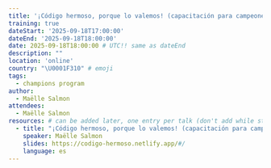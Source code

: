 ```yaml
---
title: '¡Código hermoso, porque lo valemos! (capacitación para campeones)'
training: true
dateStart: '2025-09-18T17:00:00'
dateEnd: '2025-09-18T18:00:00'
date: 2025-09-18T18:00:00 # UTC!! same as dateEnd
description: ""
location: 'online'
country: "\U0001F310" # emoji
tags: 
  - champions program
author:
  - Maëlle Salmon
attendees:
  - Maëlle Salmon
resources: # can be added later, one entry per talk (don't add while still empty, add once there are resources)
  - title: "¡Código hermoso, porque lo valemos! (capacitación para campeones)"
    speaker: Maëlle Salmon
    slides: https://codigo-hermoso.netlify.app/#/
    language: es
---
```



